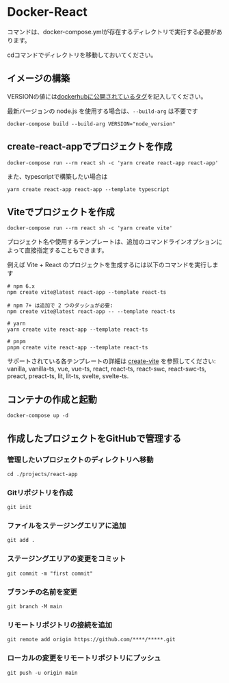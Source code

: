 # Docker-React
コマンドは、docker-compose.ymlが存在するディレクトリで実行する必要があります。

cdコマンドでディレクトリを移動しておいてください。

## イメージの構築
VERSIONの値には[dockerhubに公開されているタグ](https://hub.docker.com/_/node/tags)を記入してください。

最新バージョンの node.js を使用する場合は、`--build-arg` は不要です
```
docker-compose build --build-arg VERSION="node_version"
```

## create-react-appでプロジェクトを作成
```
docker-compose run --rm react sh -c 'yarn create react-app react-app'
```
また、typescriptで構築したい場合は
```
yarn create react-app react-app --template typescript
```

## Viteでプロジェクトを作成
```
docker-compose run --rm react sh -c 'yarn create vite'
```
プロジェクト名や使用するテンプレートは、追加のコマンドラインオプションによって直接指定することもできます。

例えば Vite + React のプロジェクトを生成するには以下のコマンドを実行します
```
# npm 6.x
npm create vite@latest react-app --template react-ts

# npm 7+ は追加で 2 つのダッシュが必要:
npm create vite@latest react-app -- --template react-ts

# yarn
yarn create vite react-app --template react-ts

# pnpm
pnpm create vite react-app --template react-ts
```
サポートされている各テンプレートの詳細は [create-vite](https://github.com/vitejs/vite/tree/main/packages/create-vite) を参照してください: vanilla, vanilla-ts, vue, vue-ts, react, react-ts, react-swc, react-swc-ts, preact, preact-ts, lit, lit-ts, svelte, svelte-ts.

## コンテナの作成と起動
```
docker-compose up -d
```

## 作成したプロジェクトをGitHubで管理する
### 管理したいプロジェクトのディレクトリへ移動
```
cd ./projects/react-app
```
### Gitリポジトリを作成
```
git init
```
### ファイルをステージングエリアに追加
```
git add .
```
### ステージングエリアの変更をコミット
```
git commit -m "first commit"
```
### ブランチの名前を変更
```
git branch -M main
```
### リモートリポジトリの接続を追加
```
git remote add origin https://github.com/****/*****.git
```
### ローカルの変更をリモートリポジトリにプッシュ
```
git push -u origin main
```